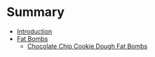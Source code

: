 # Summary

* [Introduction](README.md)
* [Fat Bombs](chapter1.md)
  * [Chocolate Chip Cookie Dough Fat Bombs](chapter1/chocolate-chip-cookie-dough-fat-bombs.md)

